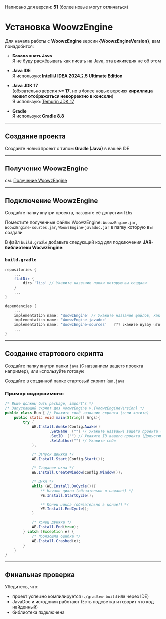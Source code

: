 Написано для версии: **51** (более новые могут отличаться)
# Установка WoowzEngine

Для начала работы с **WoowzEngine** версии **{WoowzEngineVersion}**, вам понадобится:

* **Базово знать Java**  
	Я не буду расжёвывать как писать на Java, эта википедия не об этом

* **Java IDE**  
	Я использую: **IntelliJ IDEA 2024.2.5 Ultimate Edition**

* **Java JDK 17**  
	(обязательно версия **>= 17**, но в более новых версиях **кириллица может отображаться некорректно в консоли**)  
	Я использую: [Temurin JDK 17](https://adoptium.net/)

* **Gradle**  
	Я использую: **Gradle 8.8**
  
---

## Создание проекта

Создайте новый проект с типом **Gradle (Java)** в вашей IDE

---

## Получение WoowzEngine

см. [Получение WoowzEngine](Get.md)

---

## Подключение WoowzEngine

Создайте папку внутри проекта, назовите её допустим `libs`

Поместите полученные файлы WoowzEngine: `WoowzEngine.jar`, `WoowzEngine-sources.jar`, `WoowzEngine-javadoc.jar` в папку которую вы создали

В файл ```build.gradle``` добавьте следующий код для подключения **JAR-библиотеки WoowzEngine**:

### ```build.gradle```

```gradle
repositories {
	...
	flatDir {
		dirs 'libs' // Укажите название папки которую вы создали
	}
	...
}

dependencies {
	...
	implementation name: 'WoowzEngine' // Укажите название файлов, как вам удобнее, очищай версию из названия, или вписывай сюда с версией, типа 'WoowzEngine-{WoowzEngineVersion}'
	implementation name: 'WoowzEngine-javadoc'
	implementation name: 'WoowzEngine-sources'	 ??? скажите вувзу что-бы проверил это, а то не дело))))
	...
}
```

---

## Создание стартового скрипта

Создайте папку внутри папки `java` (С названием вашего проекта например), или используйте готовую

Создайте в созданной папке стартовый скрипт `Run.java`

### Пример содержимого:

```java
/* Выше должны быть package, import's */
/* Запускающий скрипт для WoowzEngine v.{WoowzEngineVersion} */
public class Run { // Укажите своё название скрипта (если хотите)
	public static void main(String[] Args){
		try {
			WE.Install.Awake(Config.Awake()
					.SetName  ("") // Укажите название вашего проекта (Допустим "The Game")
					.SetID	("") // Укажите ID вашего проекта (Допустим "the_game" или "TheGame")
					.SetAuthor("") // Укажите себя
			);
		
			/* Запуск движка */
			WE.Install.Start(Config.Start());

			/* Создание окна */
			WE.Install.CreateWindow(Config.Window());

			/* Цикл */
			while (WE.Install.DoCycle()){
				/* Начало цикла (обязательно в начале!) */
				WE.Install.StartCycle();

				/* Конец цикла (обязательно в конце!) */
				WE.Install.EndCycle();
			}

			/* конец движка */
			WE.Install.End(true);
		} catch (Exception e) {
			/* произошла ошибка */
			WE.Install.Crashed(e);
		}
	}
}
``` 

---

## Финальная проверка

Убедитесь, что:
* проект успешно компилируется (`./gradlew build` или через IDE)
* JavaDoc и исходники работают (Есть подсветка и говорит что код найденный)
* библиотека подключена
